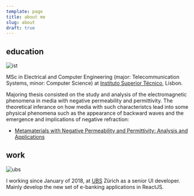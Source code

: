 ```yaml
---
template: page
title: about me
slug: about
draft: true
---
```

## education

![ist](/media/ist.jpg)

MSc in Electrical and Computer Engineering (major: Telecommunication Systems, minor: Computer Science) at [Instituto Superior Técnico](https://tecnico.ulisboa.pt/en/), Lisbon.

Majoring thesis consisted on the study and analysis of the electromagnetic phenomena in media with negative permeability and permittivity. The theoretical inferance on how media with such characteristcs lead into some physical phenomena such as the appearance of backward waves and the emergence and implications of negative refraction: 

* [Metamaterials with Negative Permeability and Permittivity: Analysis and Applications](https://dspace.ist.utl.pt/bitstream/2295/792766/1/dissertacao.pdf)

## work

![ubs](/media/ubs.png)

I working since January of 2018, at [UBS](https://www.ubs.com) Zürich as a senior UI developer. Mainly develop the new set of e-banking applications in ReactJS.
